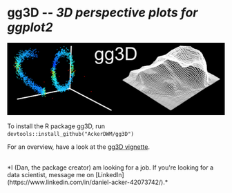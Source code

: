 # gg3D -- *3D perspective plots for ggplot2*

![](https://github.com/AckerDWM/gg3D/blob/master/cover-figure.png)

To install the R package gg3D, run ```devtools::install_github("AckerDWM/gg3D")```

For an overview, have a look at the [gg3D vignette](http://htmlpreview.github.io/?https://github.com/AckerDWM/gg3D/blob/master/gg3D-vignette.html).

<br>
*I (Dan, the package creator) am looking for a job. If you're looking for a data scientist, message me on [LinkedIn](https://www.linkedin.com/in/daniel-acker-42073742/).*
